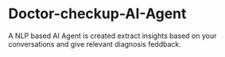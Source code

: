 # Doctor-checkup-AI-Agent
A NLP based AI Agent is created extract insights based on your conversations and give relevant diagnosis feddback.
